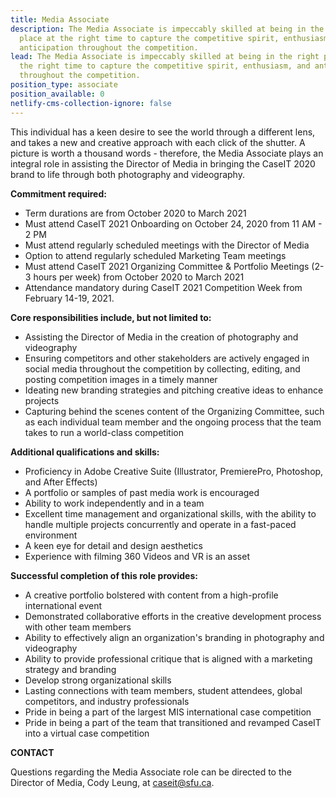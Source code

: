 ```yaml
---
title: Media Associate
description: The Media Associate is impeccably skilled at being in the right
  place at the right time to capture the competitive spirit, enthusiasm, and
  anticipation throughout the competition.
lead: The Media Associate is impeccably skilled at being in the right place at
  the right time to capture the competitive spirit, enthusiasm, and anticipation
  throughout the competition.
position_type: associate
position_available: 0
netlify-cms-collection-ignore: false
---
```


This individual has a keen desire to see the world through a different lens, and takes a new and creative approach with each click of the shutter. A picture is worth a thousand words - therefore, the Media Associate plays an integral role in assisting the Director of Media in bringing the CaseIT 2020 brand to life through both photography and videography.

**Commitment required:**

- Term durations are from October 2020 to March 2021
- Must attend CaseIT 2021 Onboarding on October 24, 2020 from 11 AM - 2 PM
- Must attend regularly scheduled meetings with the Director of Media
- Option to attend regularly scheduled Marketing Team meetings
- Must attend CaseIT 2021 Organizing Committee & Portfolio Meetings (2-3 hours per week) from October 2020 to March 2021
- Attendance mandatory during CaseIT 2021 Competition Week from February 14-19, 2021.

**Core responsibilities include, but not limited to:**

- Assisting the Director of Media in the creation of photography and videography
- Ensuring competitors and other stakeholders are actively engaged in social media throughout the competition by collecting, editing, and posting competition images in a timely manner
- Ideating new branding strategies and pitching creative ideas to enhance projects
- Capturing behind the scenes content of the Organizing Committee, such as each individual team member and the ongoing process that the team takes to run a world-class competition

**Additional qualifications and skills:**

- Proficiency in Adobe Creative Suite (Illustrator, PremierePro, Photoshop, and After Effects)
- A portfolio or samples of past media work is encouraged
- Ability to work independently and in a team
- Excellent time management and organizational skills, with the ability to handle multiple projects concurrently and operate in a fast-paced environment
- A keen eye for detail and design aesthetics
- Experience with filming 360 Videos and VR is an asset

**Successful completion of this role provides:**

- A creative portfolio bolstered with content from a high-profile international event
- Demonstrated collaborative efforts in the creative development process with other team members
- Ability to effectively align an organization's branding in photography and videography
- Ability to provide professional critique that is aligned with a marketing strategy and branding
- Develop strong organizational skills
- Lasting connections with team members, student attendees, global competitors, and industry professionals
- Pride in being a part of the largest MIS international case competition
- Pride in being a part of the team that transitioned and revamped CaseIT into a virtual case competition

**CONTACT**

Questions regarding the Media Associate role can be directed to the Director of Media, Cody Leung, at caseit@sfu.ca.
